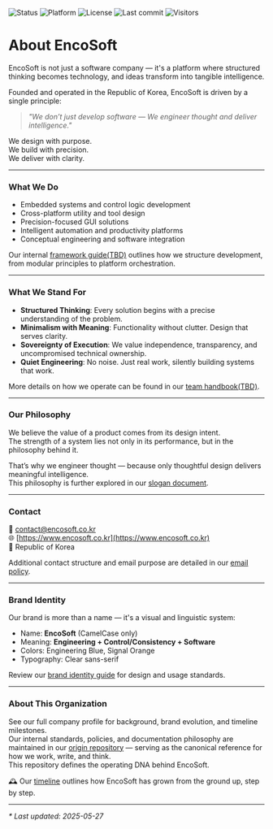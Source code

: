 ![Status](https://img.shields.io/badge/Status-Prototype-orange)
![Platform](https://img.shields.io/badge/Platform-Windows%20%7C%20Mac%20%7C%20iOS-blue)
![License](https://img.shields.io/badge/License-MIT-green) 
![Last commit](https://img.shields.io/github/last-commit/encosoft-kr/.github) 
![Visitors](https://visitor-badge.laobi.icu/badge?page_id=encosoft-kr&style=flat-square)


# About EncoSoft

EncoSoft is not just a software company — it's a platform where structured thinking becomes technology, and ideas transform into tangible intelligence.

Founded and operated in the Republic of Korea, EncoSoft is driven by a single principle:

> *"We don’t just develop software — We engineer thought and deliver intelligence."*

We design with purpose.   
We build with precision.   
We deliver with clarity.

---

### What We Do

* Embedded systems and control logic development
* Cross-platform utility and tool design
* Precision-focused GUI solutions
* Intelligent automation and productivity platforms
* Conceptual engineering and software integration

Our internal [framework guide(TBD)]() outlines how we structure development, from modular principles to platform orchestration.

---

### What We Stand For

* **Structured Thinking**: Every solution begins with a precise understanding of the problem.
* **Minimalism with Meaning**: Functionality without clutter. Design that serves clarity.
* **Sovereignty of Execution**: We value independence, transparency, and uncompromised technical ownership.
* **Quiet Engineering**: No noise. Just real work, silently building systems that work.

More details on how we operate can be found in our [team handbook(TBD)]().

---

### Our Philosophy

We believe the value of a product comes from its design intent.   
The strength of a system lies not only in its performance, but in the philosophy behind it.

That’s why we engineer thought — because only thoughtful design delivers meaningful intelligence.   
This philosophy is further explored in our [slogan document](https://github.com/encosoft-kr/origin/wiki/Slogan-Document).

---

### Contact

📩 [contact@encosoft.co.kr](mailto:contact@encosoft.co.kr)   
🌐 [https://www.encosoft.co.kr](https://www.encosoft.co.kr)   
📍 Republic of Korea

Additional contact structure and email purpose are detailed in our [email policy](https://github.com/encosoft-kr/origin/wiki/Email-Policy).

---

### Brand Identity

Our brand is more than a name — it's a visual and linguistic system:

* Name: **EncoSoft** (CamelCase only)
* Meaning: **Engineering + Control/Consistency + Software**
* Colors: Engineering Blue, Signal Orange
* Typography: Clear sans-serif

Review our [brand identity guide](https://github.com/encosoft-kr/origin/wiki/Brand-Identity-Guide) for design and usage standards.

---

### About This Organization

See our full company profile for background, brand evolution, and timeline milestones.   
Our internal standards, policies, and documentation philosophy are maintained in our [origin repository](https://github.com/encosoft-kr/origin/) — serving as the canonical reference for how we work, write, and think.   
This repository defines the operating DNA behind EncoSoft.

🕰️ Our [timeline](https://github.com/encosoft-kr/origin/wiki/Timeline) outlines how EncoSoft has grown from the ground up, step by step.

---

_* Last updated: 2025-05-27_
